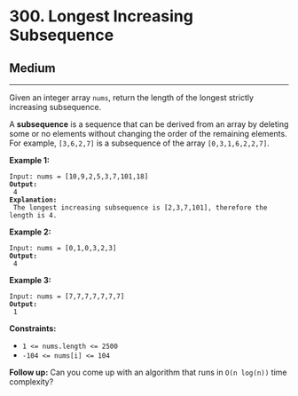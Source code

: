 # 300. Longest Increasing Subsequence

## Medium

***

Given an integer array `nums`, return the length of the longest strictly increasing subsequence.

A **subsequence** is a sequence that can be derived from an array by deleting some or no elements without changing the order of the remaining elements. For example, `[3,6,2,7]` is a subsequence of the array `[0,3,1,6,2,2,7]`.

&#x20;

**Example 1:**

<pre><code>Input: nums = [10,9,2,5,3,7,101,18]
<strong>Output:
</strong> 4
<strong>Explanation:
</strong> The longest increasing subsequence is [2,3,7,101], therefore the length is 4.</code></pre>

**Example 2:**

<pre><code>Input: nums = [0,1,0,3,2,3]
<strong>Output:
</strong> 4</code></pre>

**Example 3:**

<pre><code>Input: nums = [7,7,7,7,7,7,7]
<strong>Output:
</strong> 1</code></pre>

&#x20;

**Constraints:**

* `1 <= nums.length <= 2500`
* `-104 <= nums[i] <= 104`

&#x20;

**Follow up:** Can you come up with an algorithm that runs in `O(n log(n))` time complexity?
